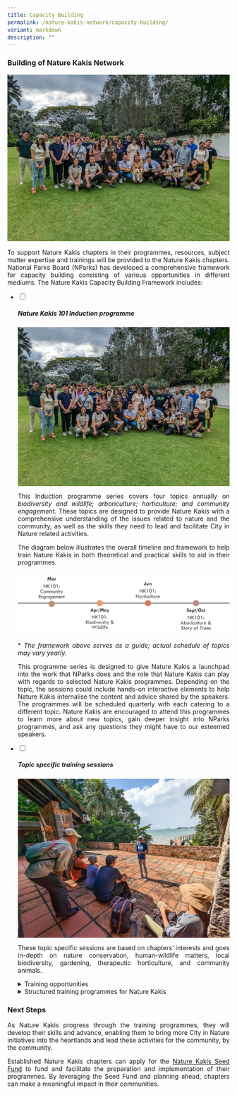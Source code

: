 ```yaml
---
title: Capacity Building
permalink: /nature-kakis-network/capacity-building/
variant: markdown
description: ""
---
```

<style>
a[target="_blank"]:after {
	content: none;
	margin: 0 3px 0 5px;
  }
	
details {
	cursor: pointer;
	}
    
details > summary {
	text-indent: -22px;
	margin-left: 22px;
	}

details > p {
	margin-left: 22px;
	}
	
details[open] > summary {
	font-weight: 800;
	}
</style>

<section>
	<h3>Building of Nature Kakis Network</h3>
		<img alt="" src="/images/Groups Networking Engagement/Networking__1__Resized_2.jpg">
		<p align="justify">To support Nature Kakis chapters in their programmes, resources, subject matter expertise and trainings will be provided to the Nature Kakis chapters. National Parks Board (NParks) has developed a comprehensive framework for capacity building consisting of various opportunities in different mediums. The Nature Kakis Capacity Building Framework includes:</p>
</section>
	
<section>
	<ul class="jekyllcodex_accordion">
			<li><input type="checkbox" id="accordion1">
				<label for="accordion1"><h5>Nature Kakis 101 Induction programme</h5></label><div>
					<img align="top" src="/images/Groups Networking Engagement/Networking__1__Resized_2.jpg">
					<p align="justify">This Induction programme series covers four topics annually on <em>biodiversity and wildlife; arboriculture; horticulture; and community engagement.</em> These topics are designed to provide Nature Kakis with a comprehensive understanding of the issues related to nature and the community, as well as the skills they need to lead and facilitate City in Nature related activities.</p>
					<p align="justify">The diagram below illustrates the overall timeline and framework to help train Nature Kakis in both theoretical and practical skills to aid in their programmes.</p>
					<img src="/images/timelinenkind.png">
					<p align="justify">* <em>The framework above serves as a guide; actual schedule of topics may vary yearly.</em></p>
					<p align="justify">This programme series is designed to give Nature Kakis a launchpad into the work that NParks does and the role that Nature Kakis can play with regards to selected Nature Kakis programmes. Depending on the topic, the sessions could include hands-on interactive elements to help Nature Kakis internalise the content and advice shared by the speakers. The programmes will be scheduled quarterly with each catering to a different topic. Nature Kakis are encouraged to attend this programmes to learn more about new topics, gain deeper insight into NParks programmes, and ask any questions they might have to our esteemed speakers.</p>
			</div></li>
			<li><input type="checkbox" id="accordion2">
				<label for="accordion2"><h5>Topic specific training sessions</h5></label><div>
					<img align="top" src="/images/DIY Nature walks/GuideFacilitation_ChekJawa_20230805__11__Resized.jpg">
					<p align="justify">These topic specific sessions are based on chapters’ interests and goes in-depth on nature conservation, human-wildlife matters, local biodiversity, gardening, therapeutic horticulture, and community animals.</p>
					<details>
						<summary>Training opportunities</summary>
							<p align="justify">Nature Kakis will receive hands-on training in event planning and facilitation, and the opportunity to work with experienced experts and community leaders to learn from each other. Chapters may also learn more about engaging their community through targeted trainings sessions with subject experts. The training sessions will be arranged after the expression of interest by the chapters.</p>
							<img style="margin-left: 22px; width:97%; height: auto" src="/images/DIY Nature walks/GuideFacilitation_ChekJawa_20230805__1__Resized.jpg">
					</details>
					<details>
						<summary>Structured training programmes for Nature Kakis</summary>
							<p align="justify">This suite of training opportunities is designed by the various NParks divisions specifically for the Nature Kakis network, serving to equip Nature Kakis practical skills and deeper knowledge of specific programmes.</p>
							<p align="justify">All trainings provided by NParks are for the purpose of enabling Nature Kakis to conduct self-run activities when they are capable to do so. As such, Nature Kakis chapters are encouraged to conduct nature activities for their community after being equipped during the trainings.</p>
							<p align="justify">See below for the Nature Kakis programmes with a brief overview of the activity.</p>
							<table style="margin-left: 22px; width:97%">
								<tbody>
									<tr>
										<td rowspan="1" colspan="1"><p><strong>Activity</strong></p></td>
										<td rowspan="1" colspan="1"><p align="justify"><strong>What can Nature Kakis do?</strong></p></td>
									</tr>
									<tr>
										<td rowspan="1" colspan="1"><p align="justify"><strong>DIY Nature Walks</strong></p></td>
										<td rowspan="1" colspan="1"><p align="justify">Participate in organised training walks to learn how to be a better Nature Guide. Certain exciting venues such as Pulau Ubin and our Nature Reserves may be featured.</p></td>
									</tr>
									<tr>
										<td rowspan="1" colspan="1"><p align="justify"><strong>Community Animals</strong></p></td>
										<td rowspan="1" colspan="1"><p align="justify">Participate in a training programme with the Animal Veterinary Service at NParks to learn more about issues surrounding community animals and pets in Singapore and be equipped with skills to help address them.</p></td>
									</tr>
									<tr>
										<td rowspan="1" colspan="1"><p><strong>Biodiversity and Wildlife</strong></p></td>
										<td rowspan="1" colspan="1"><p align="justify">Participate in training to learn how to facilitate such citizen science activities.</p></td>
									</tr>
									<tr>
										<td rowspan="1" colspan="1"><p align="justify"><strong>OneMillionTrees Movement</strong></p></td>
										<td rowspan="1" colspan="1"><p align="justify">Participate in the training programme to become an OneMillionTrees facilitator to run tree planting activities within the community</p></td>
									</tr>
								</tbody>
						</table>
						<p><em>* The duration and contents of the training programmes will be customized according to the needs each chapter.</em></p>
						<img style="margin-left: 22px; width:97%; height: auto" src="/images/Groups Networking Engagement/networkingtalk.jpg">
					</details>
			</div></li>
	</ul>
</section>

<section>
	<h3>Next Steps</h3>
		<p align="justify">As Nature Kakis progress through the training programmes, they will develop their skills and advance, enabling them to bring more City in Nature initiatives into the heartlands and lead these activities for the community, by the community.</p>
		<p align="justify">Established Nature Kakis chapters can apply for the <a href="/seed-fund/about/" rel="noopener noreferrer nofollow" target="_blank">Nature Kakis Seed Fund</a> to fund and facilitate the preparation and implementation of their programmes. By leveraging the Seed Fund and planning ahead, chapters can make a meaningful impact in their communities.</p>
</section>
